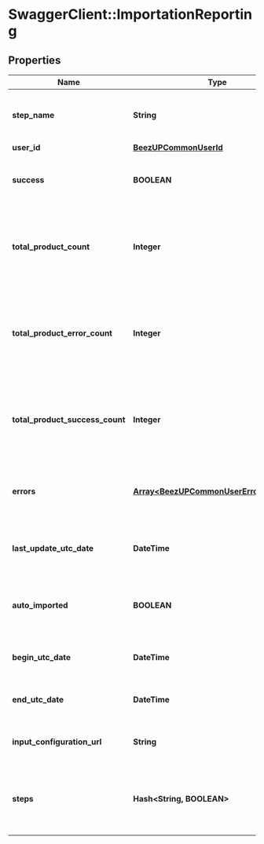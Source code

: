 # SwaggerClient::ImportationReporting

## Properties
Name | Type | Description | Notes
------------ | ------------- | ------------- | -------------
**step_name** | **String** | The last step name of the importation process | [optional] 
**user_id** | [**BeezUPCommonUserId**](BeezUPCommonUserId.md) |  | [optional] 
**success** | **BOOLEAN** | Indicate if the importation succeed or not. | [optional] 
**total_product_count** | **Integer** | Indicate the total product count detected in the catalog during the importation. | [optional] 
**total_product_error_count** | **Integer** | Indicate the total product count in error detected in the catalog during the importation. | [optional] 
**total_product_success_count** | **Integer** | Indicate the total product count in success in the catalog during the importation. | [optional] 
**errors** | [**Array&lt;BeezUPCommonUserErrorMessage&gt;**](BeezUPCommonUserErrorMessage.md) | Indicate the error message list related to this importation. | [optional] 
**last_update_utc_date** | **DateTime** | Indicate the last update UTC date of the reporting. | 
**auto_imported** | **BOOLEAN** | Indicate if this importation is an auto import or not. | [optional] 
**begin_utc_date** | **DateTime** | Indicate the begin UTC date of this importation. | 
**end_utc_date** | **DateTime** | Indicate the end UTC date of this importation. | [optional] 
**input_configuration_url** | **String** | Indicate the input url of this importation. | [optional] 
**steps** | **Hash&lt;String, BOOLEAN&gt;** | Indicate the steps that have been passed during the importation process | 


